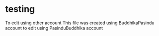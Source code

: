 # testing
To edit using other account
This file was created using BuddhikaPasindu account to edit using PasinduBuddhika account

